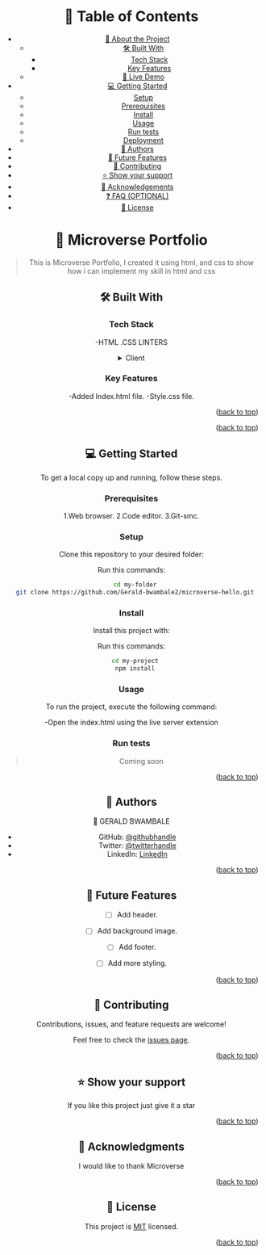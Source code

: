 <a name="readme-top"></a>

<!--
HOW TO USE:
This is an example of how you may give instructions on setting up your project locally.

Modify this file to match your project and remove sections that don't apply.

REQUIRED SECTIONS:
- Table of Contents
- About the Project
  - Built With
  - Live Demo
- Getting Started
- Authors
- Future Features
- Contributing
- Show your support
- Acknowledgements
- License

OPTIONAL SECTIONS:
- FAQ

After you're finished please remove all the comments and instructions!
-->

<div align="center">

# 📗 Table of Contents

- [📖 About the Project](#about-project)
  - [🛠 Built With](#built-with)
    - [Tech Stack](#tech-stack)
    - [Key Features](#key-features)
  - [🚀 Live Demo](#live-demo)
- [💻 Getting Started](#getting-started)
  - [Setup](#setup)
  - [Prerequisites](#prerequisites)
  - [Install](#install)
  - [Usage](#usage)
  - [Run tests](#run-tests)
  - [Deployment](#deployment)
- [👥 Authors](#authors)
- [🔭 Future Features](#future-features)
- [🤝 Contributing](#contributing)
- [⭐️ Show your support](#support)
- [🙏 Acknowledgements](#acknowledgements)
- [❓ FAQ (OPTIONAL)](#faq)
- [📝 License](#license)


# 📖  Microverse Portfolio <a name="about-project"></a>

>This is Microverse Portfolio, I created it using  html, and css to show how i can implement my skill in html and css


## 🛠 Built With <a name="built-with"></a>


### Tech Stack <a name="tech-stack"></a>

-HTML
.CSS
LINTERS
<details>
  <summary>Client</summary>
  <ul>
    <li><a href="https://index.html.org/">HTML</a></li>
     <li><a href="https://style.ss.org/">CSS</a></li>
  </ul>
</details>

<!-- Features -->

### Key Features <a name="key-features"></a>

-Added Index.html file.
-Style.css file.

<p align="right">(<a href="#readme-top">back to top</a>)</p>
<p align="right">(<a href="#readme-top">back to top</a>)</p>



## 💻 Getting Started <a name="getting-started"></a>

To get a local copy up and running, follow these steps.

### Prerequisites

1.Web browser.
2.Code editor.
3.Git-smc.

### Setup

Clone this repository to your desired folder:


Run this commands:

```sh
  cd my-folder
  git clone https://github.com/Gerald-bwambale2/microverse-hello.git
```




### Install

Install this project with:


Run this commands:

```sh
  cd my-project
  npm install
```


### Usage

To run the project, execute the following command:

  -Open the index.html using the live server extension



### Run tests

>Coming soon

<p align="right">(<a href="#readme-top">back to top</a>)</p>

<!-- AUTHORS -->

## 👥 Authors <a name="authors"></a>

👤 GERALD BWAMBALE

- GitHub: [@githubhandle](https://github.com/Gerald-bwambale2)
- Twitter: [@twitterhandle](https://twitter.com/GeraldBwambale3)
- LinkedIn: [LinkedIn](linkedin.com/in/gerald-bwambale-931103244/)



<p align="right">(<a href="#readme-top">back to top</a>)</p>

<!-- FUTURE FEATURES -->

## 🔭 Future Features <a name="future-features"></a>

- [ ] Add header.
- [ ] Add background image.
- [ ] Add footer.
- [ ] Add more styling.



<p align="right">(<a href="#readme-top">back to top</a>)</p>

<!-- CONTRIBUTING -->

## 🤝 Contributing <a name="contributing"></a>

Contributions, issues, and feature requests are welcome!

Feel free to check the [issues page](../../issues/).

<p align="right">(<a href="#readme-top">back to top</a>)</p>

<!-- SUPPORT -->

## ⭐️ Show your support <a name="support"></a>

If you like this project just give it a star

<p align="right">(<a href="#readme-top">back to top</a>)</p>

<!-- ACKNOWLEDGEMENTS -->

## 🙏 Acknowledgments <a name="acknowledgements"></a>

I would like to thank Microverse 

<p align="right">(<a href="#readme-top">back to top</a>)</p>

<!-- LICENSE -->

## 📝 License <a name="license"></a>

This project is [MIT](./LICENSE) licensed.

<p align="right">(<a href="#readme-top">back to top</a>)</p>